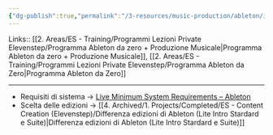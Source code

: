 ```yaml
---
{"dg-publish":true,"permalink":"/3-resources/music-production/ableton/info-e-acquisto-di-ableton/"}
---
```


Links:: [[2. Areas/ES - Training/Programmi Lezioni Private Elevenstep/Programma Ableton da zero + Produzione Musicale\|Programma Ableton da zero + Produzione Musicale]], [[2. Areas/ES - Training/Programmi Lezioni Private Elevenstep/Programma Ableton da Zero\|Programma Ableton da Zero]]

---

- Requisiti di sistema → [Live Minimum System Requirements – Ableton](https://help.ableton.com/hc/en-us/articles/115001663530-Live-Minimum-System-Requirements)
- Scelta delle edizioni → [[4. Archived/1. Projects/Completed/ES - Content Creation (Elevenstep)/Differenza edizioni di Ableton (Lite Intro Stardard e Suite)\|Differenza edizioni di Ableton (Lite Intro Stardard e Suite)]]

